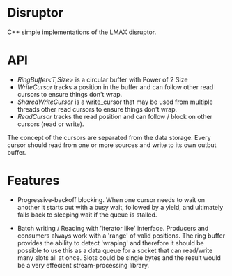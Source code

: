 Disruptor
=========

C++ simple implementations of the LMAX disruptor.


API
=========

   * *RingBuffer<T,Size>*  is a circular buffer with Power of 2 Size
   * *WriteCursor*         tracks a position in the buffer and can follow
                            other read cursors to ensure things don't wrap.
   * *SharedWriteCursor*  is a write_cursor that may be used from multiple threads
                            other read cursors to ensure things don't wrap.
   * *ReadCursor*          tracks the read position and can follow / block
                            on other cursors (read or write).


The concept of the cursors are separated from the data storage.  Every cursor
should read from one or more sources and write to its own outbut buffer.  

Features
==========
  * Progressive-backoff blocking.  When one cursor needs to wait on another it starts
out with a busy wait, followed by a yield, and ultimately falls back to sleeping
wait if the queue is stalled.  

  * Batch writing / Reading with 'iterator like' interface.  Producers and consumers
  always work with a 'range' of valid positions.   The ring buffer provides the
  ability to detect 'wraping' and therefore it should be possible to use this as
  a data queue for a socket that can read/write many slots all at once.  Slots
  could be single bytes and the result would be a very effecient stream-processing
  library.  


